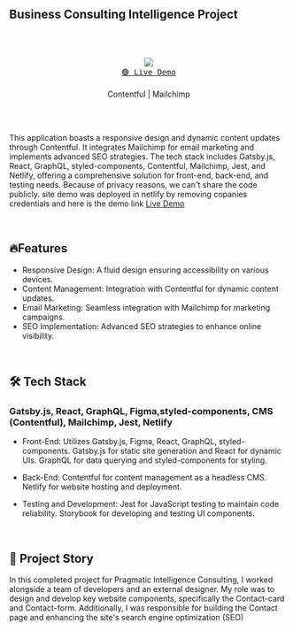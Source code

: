 
## Business Consulting Intelligence Project

<br/> <br/> 
<p align="center">
  <img src="https://skillicons.dev/icons?i=gatsby,graphql,react,styledcomponents,jest" />
  <br/>
  <a href="https://awesome-mahavira-48e62b.netlify.app/"><kbd>🟢 Live Demo</kbd></a>
    <br/>     <br/> 
  <span>Contentful</span> | <span>Mailchimp</span>
</p>

<br/> <br/> 

This application boasts a responsive design and dynamic content updates through Contentful. It integrates Mailchimp for email marketing and implements advanced SEO strategies. The tech stack includes Gatsby.js, React, GraphQL, styled-components, Contentful, Mailchimp, Jest, and Netlify, offering a comprehensive solution for front-end, back-end, and testing needs. Because of privacy reasons, we can't share the code publicly.  site demo was deployed in netlify by removing copanies credentials and here is the demo link [Live Demo](https://awesome-mahavira-48e62b.netlify.app/)

<br/>

## 🔥Features

- Responsive Design: A fluid design ensuring accessibility on various devices.
- Content Management: Integration with Contentful for dynamic content updates.
- Email Marketing: Seamless integration with Mailchimp for marketing campaigns.
- SEO Implementation: Advanced SEO strategies to enhance online visibility.

<br/>

## 🛠 Tech Stack

### Gatsby.js, React, GraphQL, Figma,styled-components, CMS (Contentful), Mailchimp, Jest, Netlify

- Front-End: Utilizes Gatsby.js, Figma, React, GraphQL, styled-components. Gatsby.js for static site generation and React for dynamic UIs. GraphQL for data querying and styled-components for styling.

- Back-End: Contentful for content management as a headless CMS. Netlify for website hosting and deployment.

- Testing and Development: Jest for JavaScript testing to maintain code reliability. Storybook for developing and testing UI components.
<br/>

## 📖 Project Story

In this completed project for Pragmatic Intelligence Consulting, I worked alongside a team of developers and an external designer. My role was to design and develop key website components, specifically the Contact-card and Contact-form. Additionally, I was responsible for building the Contact page and enhancing the site's search engine optimization (SEO)




